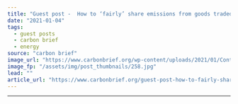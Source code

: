 ```yaml
---
title: "Guest post -  How to ‘fairly’ share emissions from goods traded around the world"
date: "2021-01-04"
tags: 
  - guest posts
  - carbon brief
  - energy
source: "carbon brief"
image_url: "https://www.carbonbrief.org/wp-content/uploads/2021/01/Container-ship-unloading-at-Napier-docks-New-Zealand-583x372.jpg"
image_fp: "/assets/img/post_thumbnails/258.jpg"
lead: ""
article_url: "https://www.carbonbrief.org/guest-post-how-to-fairly-share-emissions-from-goods-traded-around-the-world"
---
```


---
